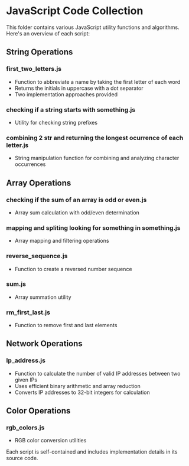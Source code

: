 # JavaScript Code Collection

This folder contains various JavaScript utility functions and algorithms. Here's an overview of each script:

## String Operations

### first_two_letters.js
- Function to abbreviate a name by taking the first letter of each word
- Returns the initials in uppercase with a dot separator
- Two implementation approaches provided

### checking if a string starts with something.js
- Utility for checking string prefixes

### combining 2 str and returning the longest ocurrence of each letter.js
- String manipulation function for combining and analyzing character occurrences

## Array Operations

### checking if the sum of an array is odd or even.js
- Array sum calculation with odd/even determination

### mapping and spliting looking for something in something.js
- Array mapping and filtering operations

### reverse_sequence.js
- Function to create a reversed number sequence

### sum.js
- Array summation utility

### rm_first_last.js
- Function to remove first and last elements

## Network Operations

### Ip_address.js
- Function to calculate the number of valid IP addresses between two given IPs
- Uses efficient binary arithmetic and array reduction
- Converts IP addresses to 32-bit integers for calculation

## Color Operations

### rgb_colors.js
- RGB color conversion utilities

Each script is self-contained and includes implementation details in its source code.